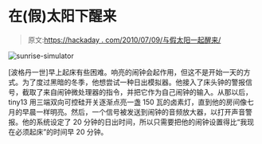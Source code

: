 # 在(假)太阳下醒来

> 原文:[https://hackaday . com/2010/07/09/与假太阳一起醒来/](https://hackaday.com/2010/07/09/waking-up-with-the-fake-sun/)

![](../Images/6c10f2c18b3829993a999967f0a1a2d6.png "sunrise-simulator")

[波格丹一世]早上起床有些困难。响亮的闹钟会起作用，但这不是开始一天的方式。为了度过黑暗的冬季，他想尝试一种日出模拟器。他接入了床头钟的警报信号，截取了来自闹钟微处理器的指令，并把它作为自己闹钟的输入。从那以后，tiny13 用三端双向可控硅开关逐渐点亮一盏 150 瓦的卤素灯，直到他的房间像七月的早晨一样明亮。然后，一个信号被发送到闹钟的音频放大器，以打开声音警报。他的系统设定了 20 分钟的日出时间，所以只需要把他的闹钟设置得比“我现在必须起床”的时间早 20 分钟。